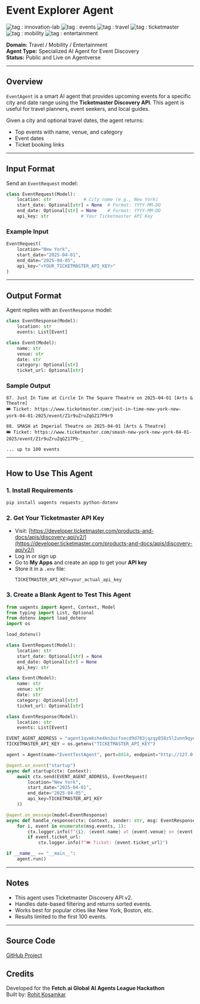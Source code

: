 # Event Explorer Agent

![tag : innovation-lab](https://img.shields.io/badge/innovation--lab-3D8BD3) ![tag : events](https://img.shields.io/badge/events-purple) ![tag : travel](https://img.shields.io/badge/travel-orange) ![tag : ticketmaster](https://img.shields.io/badge/ticketmaster-lightgrey) ![tag : mobility](https://img.shields.io/badge/mobility-yellow) ![tag : entertainment](https://img.shields.io/badge/entertainment-blue)

**Domain:** Travel / Mobility / Entertainment  
**Agent Type:** Specialized AI Agent for Event Discovery  
**Status:** Public and Live on Agentverse

---

## Overview
`EventAgent` is a smart AI agent that provides upcoming events for a specific city and date range using the **Ticketmaster Discovery API**. This agent is useful for travel planners, event seekers, and local guides.

Given a city and optional travel dates, the agent returns:
- Top events with name, venue, and category
- Event dates
- Ticket booking links

---

## Input Format
Send an `EventRequest` model:
```python
class EventRequest(Model):
    location: str            # City name (e.g., New York)
    start_date: Optional[str] = None  # Format: YYYY-MM-DD
    end_date: Optional[str] = None    # Format: YYYY-MM-DD
    api_key: str            # Your Ticketmaster API Key
```

### Example Input
```python
EventRequest(
    location="New York",
    start_date="2025-04-01",
    end_date="2025-04-05",
    api_key="<YOUR_TICKETMASTER_API_KEY>"
)
```

---

## Output Format
Agent replies with an `EventResponse` model:
```python
class EventResponse(Model):
    location: str
    events: List[Event]

class Event(Model):
    name: str
    venue: str
    date: str
    category: Optional[str]
    ticket_url: Optional[str]
```

### Sample Output
```
87. Just In Time at Circle In The Square Theatre on 2025-04-01 [Arts & Theatre]
🎟️ Ticket: https://www.ticketmaster.com/just-in-time-new-york-new-york-04-01-2025/event/Z1r9uZruZqGZ17P9r9

88. SMASH at Imperial Theatre on 2025-04-01 [Arts & Theatre]
🎟️ Ticket: https://www.ticketmaster.com/smash-new-york-new-york-04-01-2025/event/Z1r9uZruZqGZ17Pb-_

... up to 100 events
```

---

## How to Use This Agent

### 1. Install Requirements
```bash
pip install uagents requests python-dotenv
```

### 2. Get Your Ticketmaster API Key
- Visit: [https://developer.ticketmaster.com/products-and-docs/apis/discovery-api/v2/](https://developer.ticketmaster.com/products-and-docs/apis/discovery-api/v2/)
- Log in or sign up
- Go to **My Apps** and create an app to get your **API key**
- Store it in a `.env` file:
  ```env
  TICKETMASTER_API_KEY=your_actual_api_key
  ```

### 3. Create a Blank Agent to Test This Agent
```python
from uagents import Agent, Context, Model
from typing import List, Optional
from dotenv import load_dotenv
import os

load_dotenv()

class EventRequest(Model):
    location: str
    start_date: Optional[str] = None
    end_date: Optional[str] = None
    api_key: str

class Event(Model):
    name: str
    venue: str
    date: str
    category: Optional[str]
    ticket_url: Optional[str]

class EventResponse(Model):
    location: str
    events: List[Event]

EVENT_AGENT_ADDRESS = "agent1qvmkshe4kn3ucfsecd9d703jqzqy858z5l2unn9qye3y6dyvc5ph20zmqch"
TICKETMASTER_API_KEY = os.getenv("TICKETMASTER_API_KEY")

agent = Agent(name="EventTestAgent", port=8014, endpoint="http://127.0.0.1:8014/submit")

@agent.on_event("startup")
async def startup(ctx: Context):
    await ctx.send(EVENT_AGENT_ADDRESS, EventRequest(
        location="New York",
        start_date="2025-04-01",
        end_date="2025-04-05",
        api_key=TICKETMASTER_API_KEY
    ))

@agent.on_message(model=EventResponse)
async def handle_response(ctx: Context, sender: str, msg: EventResponse):
    for i, event in enumerate(msg.events, 1):
        ctx.logger.info(f"{i}. {event.name} at {event.venue} on {event.date} [{event.category}]")
        if event.ticket_url:
            ctx.logger.info(f"🎟️ Ticket: {event.ticket_url}")

if __name__ == "__main__":
    agent.run()
```

---

## Notes
- This agent uses Ticketmaster Discovery API v2.
- Handles date-based filtering and returns sorted events.
- Works best for popular cities like New York, Boston, etc.
- Results limited to the first 100 events.

---

## Source Code
[GitHub Project](https://github.com/rohit180497/Agentverse-Hackathon/tree/main/agents/event_agent)

## Credits
Developed for the **Fetch.ai Global AI Agents League Hackathon**  
Built by: [Rohit Kosamkar](https://github.com/rohit180497)


